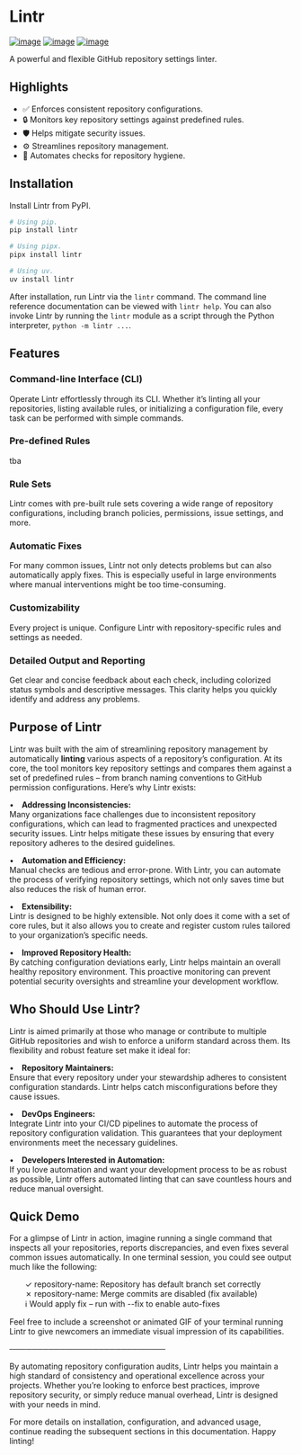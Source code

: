  # Lintr

[![image](https://img.shields.io/pypi/v/lintr.svg)](https://pypi.python.org/pypi/lintr)
[![image](https://img.shields.io/pypi/l/lintr.svg)](https://pypi.python.org/pypi/lintr)
[![image](https://img.shields.io/pypi/pyversions/lintr.svg)](https://pypi.python.org/pypi/lintr)

A powerful and flexible GitHub repository settings linter.

## Highlights

- ✅ Enforces consistent repository configurations.
- 🔒 Monitors key repository settings against predefined rules.
- 🛡️ Helps mitigate security issues.
- ⚙️ Streamlines repository management.
- 🤖 Automates checks for repository hygiene.

## Installation

Install Lintr from PyPI.

```bash
# Using pip.
pip install lintr
```

```bash
# Using pipx.
pipx install lintr
```

```bash
# Using uv.
uv install lintr
```

After installation, run Lintr via the `lintr` command. The command line reference documentation can be viewed with `lintr help`.
You can also invoke Lintr by running the `lintr` module as a script through the Python interpreter, `python -m lintr ...`.

## Features

### Command-line Interface (CLI)

Operate Lintr effortlessly through its CLI. Whether it’s linting all your repositories, listing available rules, or initializing a 
configuration file, every task can be performed with simple commands.

### Pre-defined Rules

tba

### Rule Sets

Lintr comes with pre-built rule sets covering a wide range of repository configurations, including branch policies, permissions, 
issue settings, and more.

### Automatic Fixes

For many common issues, Lintr not only detects problems but can also automatically apply fixes. This is especially useful in large 
environments where manual interventions might be too time-consuming.

### Customizability

Every project is unique. Configure Lintr with repository-specific rules and settings as needed.

### Detailed Output and Reporting

Get clear and concise feedback about each check, including colorized status symbols and descriptive messages. This clarity helps you 
quickly identify and address any problems.


## Purpose of Lintr

Lintr was built with the aim of streamlining repository management by automatically **linting** various aspects of a repository’s 
configuration. At its core, the tool monitors key repository settings and compares them against a set of predefined rules – from branch naming conventions to GitHub permission configurations. Here’s why Lintr exists:

• **Addressing Inconsistencies:**  
Many organizations face challenges due to inconsistent repository configurations, which can lead to fragmented practices and unexpected security issues. Lintr helps mitigate these issues by ensuring that every repository adheres to the desired guidelines.

• **Automation and Efficiency:**  
Manual checks are tedious and error-prone. With Lintr, you can automate the process of verifying repository settings, which not only saves time but also reduces the risk of human error.

• **Extensibility:**  
Lintr is designed to be highly extensible. Not only does it come with a set of core rules, but it also allows you to create and register custom rules tailored to your organization’s specific needs.

• **Improved Repository Health:**  
By catching configuration deviations early, Lintr helps maintain an overall healthy repository environment. This proactive monitoring can prevent potential security oversights and streamline your development workflow.

## Who Should Use Lintr?

Lintr is aimed primarily at those who manage or contribute to multiple GitHub repositories and wish to enforce a uniform standard across them. Its flexibility and robust feature set make it ideal for:

• **Repository Maintainers:**  
Ensure that every repository under your stewardship adheres to consistent configuration standards. Lintr helps catch misconfigurations before they cause issues.

• **DevOps Engineers:**  
Integrate Lintr into your CI/CD pipelines to automate the process of repository configuration validation. This guarantees that your deployment environments meet the necessary guidelines.

• **Developers Interested in Automation:**  
If you love automation and want your development process to be as robust as possible, Lintr offers automated linting that can save countless hours and reduce manual oversight.

## Quick Demo

For a glimpse of Lintr in action, imagine running a single command that inspects all your repositories, reports discrepancies, and even fixes several common issues automatically. In one terminal session, you could see output much like the following:

  ✓ repository-name: Repository has default branch set correctly  
  ✗ repository-name: Merge commits are disabled (fix available)  
  ℹ Would apply fix – run with --fix to enable auto-fixes

Feel free to include a screenshot or animated GIF of your terminal running Lintr to give newcomers an immediate visual impression of its capabilities.

────────────────────────────

By automating repository configuration audits, Lintr helps you maintain a high standard of consistency and operational excellence across your projects. Whether you’re looking to enforce best practices, improve repository security, or simply reduce manual overhead, Lintr is designed with your needs in mind.

For more details on installation, configuration, and advanced usage, continue reading the subsequent sections in this documentation. Happy linting!